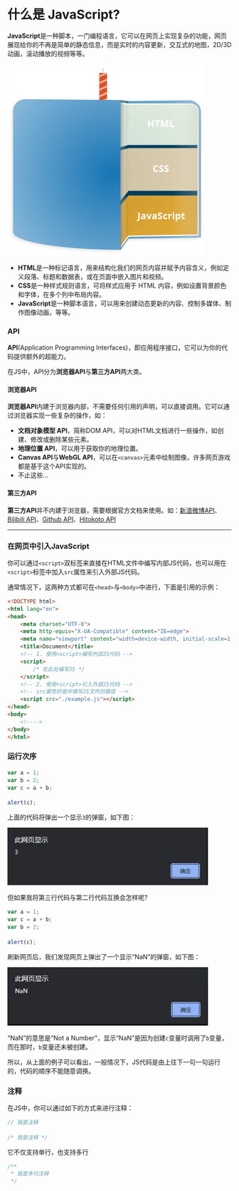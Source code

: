 # 什么是 JavaScript?

**JavaScript**是一种脚本，一门编程语言，它可以在网页上实现复杂的功能，网页展现给你的不再是简单的静态信息，而是实时的内容更新，交互式的地图，2D/3D 动画，滚动播放的视频等等。

![1-1](../img/js-1-1.png)

- **HTML**是一种标记语言，用来结构化我们的网页内容并赋予内容含义，例如定义段落、标题和数据表，或在页面中嵌入图片和视频。
- **CSS**是一种样式规则语言，可将样式应用于 HTML 内容，例如设置背景颜色和字体，在多个列中布局内容。
- **JavaScript**是一种脚本语言，可以用来创建动态更新的内容、控制多媒体、制作图像动画，等等。

### API

**API**(Application Programming Interfaces)，即应用程序接口，它可以为你的代码提供额外的超能力。

在JS中，API分为**浏览器API**与**第三方API**两大类。

#### 浏览器API

**浏览器API**内建于浏览器内部，不需要任何引用的声明，可以直接调用。它可以通过浏览器实现一些复杂的操作，如：

- **文档对象模型 API**，简称DOM API，可以对HTML文档进行一些操作，如创建、修改或删除某些元素。
- **地理位置 API**，可以用于获取你的地理位置。
- **Canvas API**与**WebGL API**，可以在`<canvas>`元素中绘制图像，许多网页游戏都是基于这个API实现的。
- 不止这些...

#### 第三方API

**第三方API**并不内建于浏览器，需要根据官方文档来使用。如：[新浪微博API](https://open.weibo.com)、[Bilibili API](https://api.bilibili.com)、[Github API](https://api.github.com)、[Hitokoto API](https://hitokoto.cn)

---

### 在网页中引入JavaScript

你可以通过`<script>`双标签来直接在HTML文件中编写内部JS代码，也可以用在`<script>`标签中加入`src`属性来引入外部JS代码。

通常情况下，这两种方式都可在`<head>`与`<body>`中进行，下面是引用的示例：

```html
<!DOCTYPE html>
<html lang="en">
<head>
    <meta charset="UTF-8">
    <meta http-equiv="X-UA-Compatible" content="IE=edge">
    <meta name="viewport" content="width=device-width, initial-scale=1.0">
    <title>Document</title>
    <!-- 1. 使用<script>编写内部JS代码 -->
    <script>
        /* 在此处编写JS */
    </script>
    <!-- 2. 使用<script>引入外部JS代码 -->
    <!-- src属性的值中填写JS文件的路径 -->
    <script src="./example.js"></script>
</head>
<body>
    <!---->
</body>
</html>
```

### 运行次序

```js
var a = 1;
var b = 2;
var c = a + b;

alert(c);
```

上面的代码将弹出一个显示`3`的弹窗，如下图：

![1-2](../img/js-1-2.png)

但如果我将第三行代码与第二行代码互换会怎样呢?

```js
var a = 1;
var c = a + b;
var b = 2;

alert(c);
```

刷新网页后，我们发现网页上弹出了一个显示“NaN”的弹窗，如下图：

![1-3](../img/js-1-3.png)

“NaN”的意思是“Not a Number”，显示“NaN”是因为创建`c`变量时调用了`b`变量，而在那时，`b`变量还未被创建。

所以，从上面的例子可以看出，一般情况下，JS代码是由上往下一句一句运行的，代码的顺序不能随意调换。

### 注释

在JS中，你可以通过如下的方式来进行注释：

```js
// 我是注释

/* 我是注释 */
```

它不仅支持单行，也支持多行

```js
/**
 * 我是多行注释
 */
```
